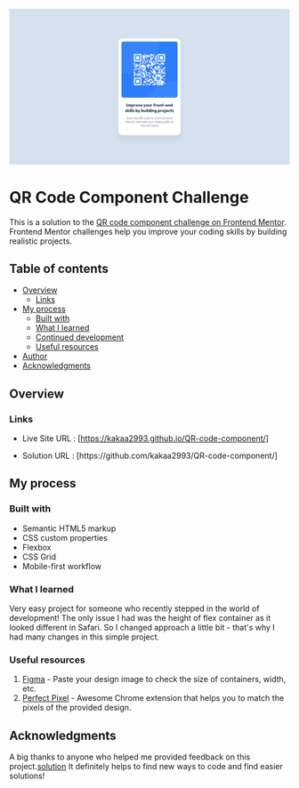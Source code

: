 
![](./images/desktop-design.jpg)

#  QR Code Component Challenge
This is a solution to the [QR code component challenge on Frontend Mentor](https://www.frontendmentor.io/challenges/qr-code-component-iux_sIO_H). Frontend Mentor challenges help you improve your coding skills by building realistic projects. 

## Table of contents

- [Overview](#overview)
  - [Links](#links)
- [My process](#my-process)
  - [Built with](#built-with)
  - [What I learned](#what-i-learned)
  - [Continued development](#continued-development)
  - [Useful resources](#useful-resources)
- [Author](#author)
- [Acknowledgments](#acknowledgments)

## Overview



### Links

- Live Site URL : [https://kakaa2993.github.io/QR-code-component/]
- <p>Solution URL : [https://github.com/kakaa2993/QR-code-component/]</p>

## My process

### Built with

- Semantic HTML5 markup
- CSS custom properties
- Flexbox
- CSS Grid
- Mobile-first workflow


### What I learned

Very easy project for someone who recently stepped in the world of development! The only issue I had was the height of flex container as it looked different in Safari. So I changed approach a little bit - that's why I had many changes in this simple project.


### Useful resources

1. <a href="https://www.figma.com/">Figma</a> - Paste your design image to check the size of containers, width, etc.
2. <a href="https://chrome.google.com/webstore/detail/perfectpixel-by-welldonec/dkaagdgjmgdmbnecmcefdhjekcoceebi">Perfect Pixel</a> - Awesome Chrome extension that helps you to match the pixels of the provided design.


## Acknowledgments

A big thanks to anyone who helped me provided feedback on this project.<a href="https://www.frontendmentor.io/solutions/html-and-css-only-ITTuS1WuDT">solution</a>
It definitely helps to find new ways to code and find easier solutions! 
